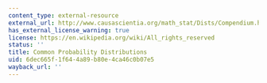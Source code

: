 ```yaml
---
content_type: external-resource
external_url: http://www.causascientia.org/math_stat/Dists/Compendium.html
has_external_license_warning: true
license: https://en.wikipedia.org/wiki/All_rights_reserved
status: ''
title: Common Probability Distributions
uid: 6dec665f-1f64-4a89-b80e-4ca46c0b07e5
wayback_url: ''
---
```

